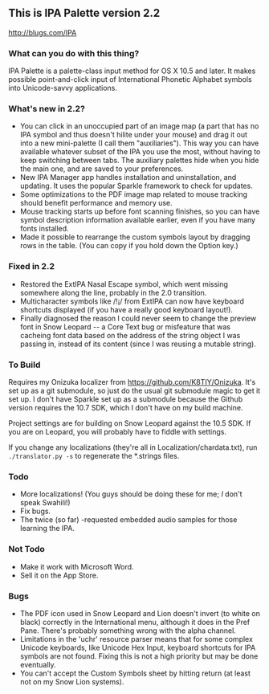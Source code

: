 ## This is IPA Palette version 2.2
<http://blugs.com/IPA>

### What can you do with this thing?

IPA Palette is a palette-class input method for OS X 10.5 and later.
It makes possible point-and-click input of International Phonetic
Alphabet symbols into Unicode-savvy applications.

### What's new in 2.2?

* You can click in an unoccupied part of an image map (a part that has no
  IPA symbol and thus doesn't hilite under your mouse) and drag it out into
  a new mini-palette (I call them "auxiliaries").
  This way you can have available whatever subset of the IPA you
  use the most, without having to keep switching between tabs.
  The auxiliary palettes hide when you hide the main one, and are saved to
  your preferences.
* New IPA Manager app handles installation and uninstallation, and updating.
  It uses the popular Sparkle framework to check for updates.
* Some optimizations to the PDF image map related to mouse tracking should
  benefit performance and memory use.
* Mouse tracking starts up before font scanning finishes, so you can have symbol
  description information available earlier, even if you have many fonts
  installed.
* Made it possible to rearrange the custom symbols layout by dragging rows
  in the table. (You can copy if you hold down the Option key.)

### Fixed in 2.2

* Restored the ExtIPA Nasal Escape symbol, which went missing somewhere
  along the line, probably in the 2.0 transition.
* Multicharacter symbols like /ǃ¡/ from ExtIPA can now have keyboard shortcuts
  displayed (if you have a really good keyboard layout!).
* Finally diagnosed the reason I could never seem to change the preview font in
  Snow Leopard -- a Core Text bug or misfeature that was cacheing font data
  based on the address of the string object I was passing in, instead of its
  content (since I was reusing a mutable string).

### To Build

Requires my Onizuka localizer from <https://github.com/K8TIY/Onizuka>.
It's set up as a git submodule, so just do the usual git submodule
magic to get it set up. I don't have Sparkle set up as a submodule
because the Github version requires the 10.7 SDK, which I don't have
on my build machine.

Project settings are for building on Snow Leopard against the 10.5 SDK.
If you are on Leopard, you will probably have to fiddle with settings.

If you change any localizations (they're all in Localization/chardata.txt),
run `./translator.py -s` to regenerate the *.strings files.

### Todo

* More localizations! (You guys should be doing these for me; *I* don't
  speak Swahili!)
* Fix bugs.
* The twice (so far) -requested embedded audio samples for those
  learning the IPA.

### Not Todo

* Make it work with Microsoft Word.
* Sell it on the App Store.

### Bugs

* The PDF icon used in Snow Leopard and Lion doesn't invert
  (to white on black)
  correctly in the International menu, although it does in the Pref Pane.
  There's probably something wrong with the alpha channel.
* Limitations in the 'uchr' resource parser means that for some complex
  Unicode keyboards, like Unicode Hex Input, keyboard shortcuts for
  IPA symbols are not found. Fixing this is not a high priority but
  may be done eventually.
* You can't accept the Custom Symbols sheet by hitting return (at least not
  on my Snow Lion systems). 
